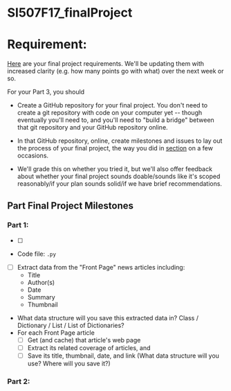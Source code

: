 # SI507F17_finalProject
# Requirement:

[Here](https://paper.dropbox.com/doc/SI-507-Fall-2017-Final-Project-XwIGPUCZrTaBNTT75uU4B) are your final project requirements. We'll be updating them with increased clarity (e.g. how many points go with what) over the next week or so.

For your Part 3, you should

* Create a GitHub repository for your final project. You don't need to create a git repository with code on your computer yet -- though eventually you'll need to, and you'll need to "build a bridge" between that git repository and your GitHub repository online.

* In that GitHub repository, online, create milestones and issues to lay out the process of your final project, the way you did in [section](https://github.com/SI507-F17/section-week-5) on a few occasions.

* We'll grade this on whether you tried it, but we'll also offer feedback about whether your final project sounds doable/sounds like it's scoped reasonably/if your plan sounds solid/if we have brief recommendations.



## Part Final Project Milestones
### Part 1:

- [ ]
- Code file: `.py`
- [ ] Extract data from the "Front Page" news articles including:
    - Title
    - Author(s)
    - Date
    - Summary
    - Thumbnail
- What data structure will you save this extracted data in? Class / Dictionary / List / List of Dictionaries?
- For each Front Page article
    - [ ] Get (and cache) that article's web page
    - [ ] Extract its related coverage of articles, and
    - [ ] Save its title, thumbnail, date, and link (What data structure will you use? Where will you save it?)

### Part 2:

